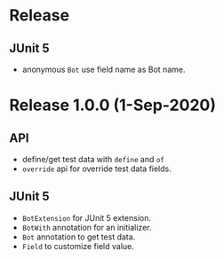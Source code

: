 # Release

## JUnit 5
* anonymous `Bot` use field name as Bot name. 

# Release 1.0.0 (1-Sep-2020)

## API
* define/get test data with `define` and `of`
* `override` api for override test data fields.

## JUnit 5
* `BotExtension` for JUnit 5 extension.
* `BotWith` annotation for an initializer.
* `Bot` annotation to get test data.
* **<type>**`Field` to customize field value.
  